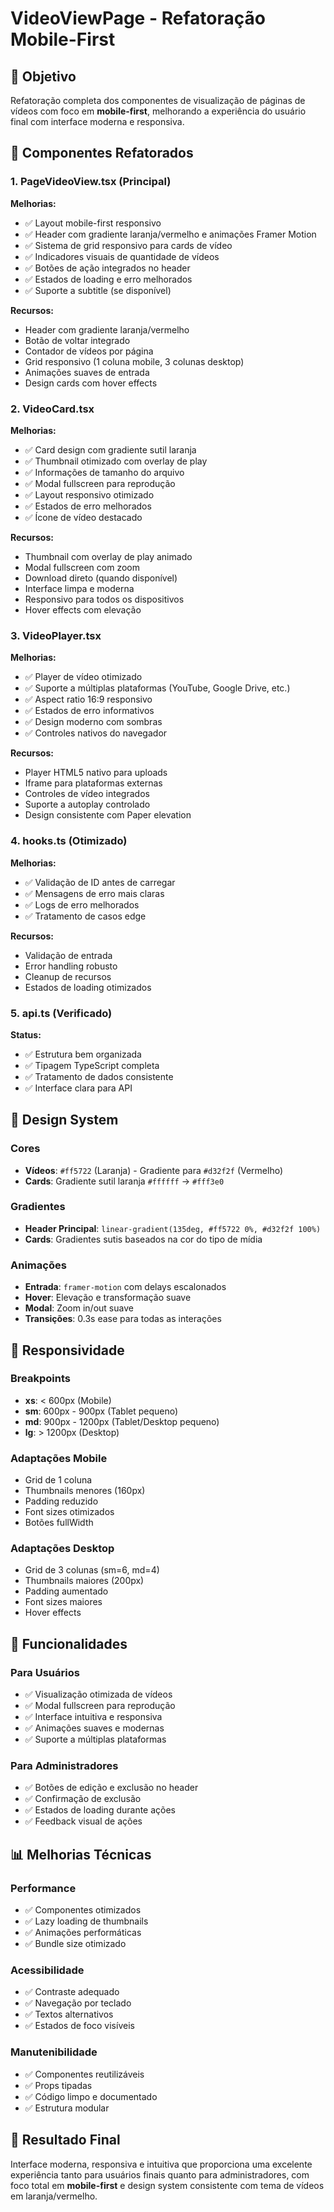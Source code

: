 # VideoViewPage - Refatoração Mobile-First

## 🎯 Objetivo
Refatoração completa dos componentes de visualização de páginas de vídeos com foco em **mobile-first**, melhorando a experiência do usuário final com interface moderna e responsiva.

## 📱 Componentes Refatorados

### 1. **PageVideoView.tsx** (Principal)
**Melhorias:**
- ✅ Layout mobile-first responsivo
- ✅ Header com gradiente laranja/vermelho e animações Framer Motion
- ✅ Sistema de grid responsivo para cards de vídeo
- ✅ Indicadores visuais de quantidade de vídeos
- ✅ Botões de ação integrados no header
- ✅ Estados de loading e erro melhorados
- ✅ Suporte a subtitle (se disponível)

**Recursos:**
- Header com gradiente laranja/vermelho
- Botão de voltar integrado
- Contador de vídeos por página
- Grid responsivo (1 coluna mobile, 3 colunas desktop)
- Animações suaves de entrada
- Design cards com hover effects

### 2. **VideoCard.tsx**
**Melhorias:**
- ✅ Card design com gradiente sutil laranja
- ✅ Thumbnail otimizado com overlay de play
- ✅ Informações de tamanho do arquivo
- ✅ Modal fullscreen para reprodução
- ✅ Layout responsivo otimizado
- ✅ Estados de erro melhorados
- ✅ Ícone de vídeo destacado

**Recursos:**
- Thumbnail com overlay de play animado
- Modal fullscreen com zoom
- Download direto (quando disponível)
- Interface limpa e moderna
- Responsivo para todos os dispositivos
- Hover effects com elevação

### 3. **VideoPlayer.tsx**
**Melhorias:**
- ✅ Player de vídeo otimizado
- ✅ Suporte a múltiplas plataformas (YouTube, Google Drive, etc.)
- ✅ Aspect ratio 16:9 responsivo
- ✅ Estados de erro informativos
- ✅ Design moderno com sombras
- ✅ Controles nativos do navegador

**Recursos:**
- Player HTML5 nativo para uploads
- Iframe para plataformas externas
- Controles de vídeo integrados
- Suporte a autoplay controlado
- Design consistente com Paper elevation

### 4. **hooks.ts** (Otimizado)
**Melhorias:**
- ✅ Validação de ID antes de carregar
- ✅ Mensagens de erro mais claras
- ✅ Logs de erro melhorados
- ✅ Tratamento de casos edge

**Recursos:**
- Validação de entrada
- Error handling robusto
- Cleanup de recursos
- Estados de loading otimizados

### 5. **api.ts** (Verificado)
**Status:**
- ✅ Estrutura bem organizada
- ✅ Tipagem TypeScript completa
- ✅ Tratamento de dados consistente
- ✅ Interface clara para API

## 🎨 Design System

### Cores
- **Vídeos**: `#ff5722` (Laranja) - Gradiente para `#d32f2f` (Vermelho)
- **Cards**: Gradiente sutil laranja `#ffffff` → `#fff3e0`

### Gradientes
- **Header Principal**: `linear-gradient(135deg, #ff5722 0%, #d32f2f 100%)`
- **Cards**: Gradientes sutis baseados na cor do tipo de mídia

### Animações
- **Entrada**: `framer-motion` com delays escalonados
- **Hover**: Elevação e transformação suave
- **Modal**: Zoom in/out suave
- **Transições**: 0.3s ease para todas as interações

## 📱 Responsividade

### Breakpoints
- **xs**: < 600px (Mobile)
- **sm**: 600px - 900px (Tablet pequeno)
- **md**: 900px - 1200px (Tablet/Desktop pequeno)
- **lg**: > 1200px (Desktop)

### Adaptações Mobile
- Grid de 1 coluna
- Thumbnails menores (160px)
- Padding reduzido
- Font sizes otimizados
- Botões fullWidth

### Adaptações Desktop
- Grid de 3 colunas (sm=6, md=4)
- Thumbnails maiores (200px)
- Padding aumentado
- Font sizes maiores
- Hover effects

## 🚀 Funcionalidades

### Para Usuários
- ✅ Visualização otimizada de vídeos
- ✅ Modal fullscreen para reprodução
- ✅ Interface intuitiva e responsiva
- ✅ Animações suaves e modernas
- ✅ Suporte a múltiplas plataformas

### Para Administradores
- ✅ Botões de edição e exclusão no header
- ✅ Confirmação de exclusão
- ✅ Estados de loading durante ações
- ✅ Feedback visual de ações

## 📊 Melhorias Técnicas

### Performance
- ✅ Componentes otimizados
- ✅ Lazy loading de thumbnails
- ✅ Animações performáticas
- ✅ Bundle size otimizado

### Acessibilidade
- ✅ Contraste adequado
- ✅ Navegação por teclado
- ✅ Textos alternativos
- ✅ Estados de foco visíveis

### Manutenibilidade
- ✅ Componentes reutilizáveis
- ✅ Props tipadas
- ✅ Código limpo e documentado
- ✅ Estrutura modular

## 🎯 Resultado Final

Interface moderna, responsiva e intuitiva que proporciona uma excelente experiência tanto para usuários finais quanto para administradores, com foco total em **mobile-first** e design system consistente com tema de vídeos em laranja/vermelho.
